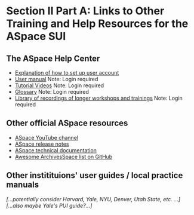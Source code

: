 # Section II Part A: Links to Other Training and Help Resources for the ASpace SUI

## The ASpace Help Center

- [Explanation of how to set up user account](https://archivesspace.atlassian.net/wiki/spaces/ADC/pages/917045261/ArchivesSpace+Help+Center)
- [User manual](https://archivesspace.atlassian.net/wiki/spaces/ArchivesSpaceUserManual/pages/909934631/ArchivesSpace+User+Manual) Note: Login required
- [Tutorial Videos](https://archivesspace.atlassian.net/wiki/spaces/ArchivesSpaceUserManual/pages/910032919/ArchivesSpace+User+Tutorial+Videos) Note: Login required
- [Glossary](https://archivesspace.atlassian.net/wiki/spaces/ArchivesSpaceUserManual/pages/894828545/Glossary) Note: Login required
- [Library of recordings of longer workshops and trainings](https://archivesspace.atlassian.net/wiki/spaces/ArchivesSpaceUserManual/pages/3185901569/ArchivesSpace+Training+Recordings) Note: Login required

## Other official ASpace resources

- [ASpace YouTube channel](https://www.youtube.com/channel/UCxR6D-UlSx6N6UWTeqHTjzA)
- [ASpace release notes](https://github.com/archivesspace/archivesspace/releases)
- [ASpace technical documentation](https://github.com/archivesspace/tech-docs)
- [Awesome ArchivesSpace list on GitHub](https://github.com/archivesspace/awesome-archivesspace)

## Other institituions' user guides / local practice manuals

*[...potentially consider Harvard, Yale, NYU, Denver, Utah State, etc. ...]*
*[...also maybe Yale's PUI guide?...]*
